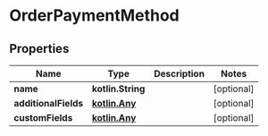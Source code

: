 
# OrderPaymentMethod

## Properties
| Name | Type | Description | Notes |
| ------------ | ------------- | ------------- | ------------- |
| **name** | **kotlin.String** |  |  [optional] |
| **additionalFields** | [**kotlin.Any**](.md) |  |  [optional] |
| **customFields** | [**kotlin.Any**](.md) |  |  [optional] |



